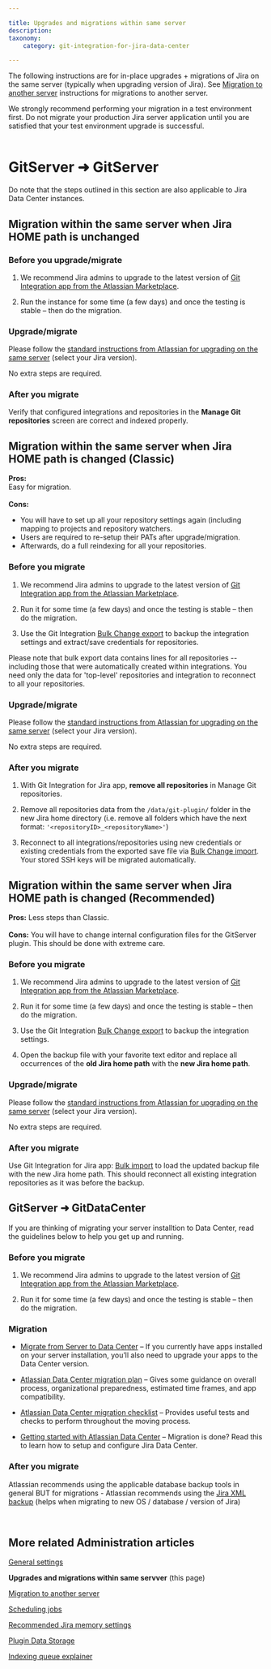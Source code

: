 ```yaml
---

title: Upgrades and migrations within same server
description:
taxonomy:
    category: git-integration-for-jira-data-center

---
```


<!-- ADMINISTRATION -->

The following instructions are for in-place upgrades + migrations of Jira on the same server (typically when upgrading version of Jira). See [Migration to another server](/git-integration-for-jira-data-center/migration-to-another-server-gij-self-managed) instructions for migrations to another server.


<div class="bbb-callout bbb--info">
    <div class="irow">
    <div class="ilogobox">
        <span class="logoimg"></span>
    </div>
    <div class="imsgbox">
        We strongly recommend performing your migration in a test environment first. Do not migrate your production Jira server application until you are satisfied that your test environment upgrade is successful.
    </div>
    </div>
</div>
<br>

# GitServer ➜ GitServer

Do note that the steps outlined in this section are also applicable to Jira Data Center instances.

## Migration within the same server when Jira HOME path is unchanged

### Before you upgrade/migrate

1.  We recommend Jira admins to upgrade to the latest version of [Git Integration app from the Atlassian Marketplace](https://marketplace.atlassian.com/apps/4984/git-integration-for-jira?hosting=server&tab=versions).

2.  Run the instance for some time (a few days) and once the testing is stable – then do the migration.

### Upgrade/migrate

Please follow the [standard instructions from Atlassian for upgrading on the same server](https://confluence.atlassian.com/adminjiraserver073/migrating-jira-applications-to-another-server-861253107.html) (select your Jira version).

No extra steps are required.

### After you migrate

Verify that configured integrations and repositories in the **Manage Git repositories** screen are correct and indexed properly.

## Migration within the same server when Jira HOME path is changed (Classic)

<div class="bbb-callout bbb--tip">
    <div class="irow">
    <div class="ilogobox">
        <span class="logoimg"></span>
    </div>
    <div class="imsgbox">
        <b>Pros:</b><br>
        Easy for migration.<br><br>
        <b>Cons:</b><br>
        <ul>
            <li>You will have to set up all your repository settings again (including mapping to projects and repository watchers.</li>
            <li>Users are required to re-setup their PATs after upgrade/migration.</li>
            <li>Afterwards, do a full reindexing for all your repositories.</li>
        </ul>
    </div>
    </div>
</div>

### Before you migrate

1.  We recommend Jira admins to upgrade to the latest version of [Git Integration app from the Atlassian Marketplace](https://marketplace.atlassian.com/apps/4984/git-integration-for-jira?hosting=server&tab=versions).

2.  Run it for some time (a few days) and once the testing is stable – then do the migration.

3.  Use the Git Integration [Bulk Change export](/git-integration-for-jira-data-center/exporting-repository-configuration-via-bulk-change-gij-self-managed/) to backup the integration settings and extract/save credentials for repositories.

<div class="bbb-callout bbb--note">
    <div class="irow">
    <div class="ilogobox">
        <span class="logoimg"></span>
    </div>
    <div class="imsgbox">
        Please note that bulk export data contains lines for all repositories -- including those that were automatically created within integrations. You need only the data for 'top-level' repositories and integration to reconnect to all your repositories.
    </div>
    </div>
</div>

### Upgrade/migrate

Please follow the [standard instructions from Atlassian for upgrading on the same server](https://confluence.atlassian.com/adminjiraserver073/migrating-jira-applications-to-another-server-861253107.html) (select your Jira version).

No extra steps are required.

### After you migrate

1.  With Git Integration for Jira app, **remove all repositories** in Manage Git repositories.

2.  Remove all repositories data from the `/data/git-plugin/` folder in the new Jira home directory (i.e. remove all folders which have the next format: `'<repositoryID>_<repositoryName>'`)

3.  Reconnect to all integrations/repositories using new credentials or existing credentials from the exported save file via [Bulk Change import](/git-integration-for-jira-data-center/import-existing-repositories-via-bulk-change-gij-self-managed/). Your stored SSH keys will be migrated automatically.

## Migration within the same server when Jira HOME path is changed (Recommended)

<div class="bbb-callout bbb--tip">
    <div class="irow">
    <div class="ilogobox">
        <span class="logoimg"></span>
    </div>
    <div class="imsgbox">
        <b>Pros:</b> Less steps than Classic.<br><br>
        <b>Cons:</b> You will have to change internal configuration files for the GitServer plugin. This should be done with extreme care.
    </div>
    </div>
</div>

### Before you migrate

1.  We recommend Jira admins to upgrade to the latest version of [Git Integration app from the Atlassian Marketplace](https://marketplace.atlassian.com/apps/4984/git-integration-for-jira?hosting=server&tab=versions).

2.  Run it for some time (a few days) and once the testing is stable – then do the migration.

3.  Use the Git Integration [Bulk Change export](/git-integration-for-jira-data-center/exporting-repository-configuration-via-bulk-change-gij-self-managed/) to backup the integration settings.

4.  Open the backup file with your favorite text editor and replace all occurrences of the **old Jira home path** with the **new Jira home path**.

### Upgrade/migrate

Please follow the [standard instructions from Atlassian for upgrading on the same server](https://confluence.atlassian.com/adminjiraserver073/migrating-jira-applications-to-another-server-861253107.html) (select your Jira version).

No extra steps are required.

### After you migrate

Use Git Integration for Jira app: [Bulk import](/git-integration-for-jira-data-center/import-existing-repositories-via-bulk-change-gij-self-managed/) to load the updated backup file with the new Jira home path. This should reconnect all existing integration repositories as it was before the backup.

## GitServer ➜ GitDataCenter

If you are thinking of migrating your server installtion to Data Center, read the guidelines below to help you get up and running.

### Before you migrate

1.  We recommend Jira admins to upgrade to the latest version of [Git Integration app from the Atlassian Marketplace](https://marketplace.atlassian.com/apps/4984/git-integration-for-jira?hosting=server&tab=versions).

2.  Run it for some time (a few days) and once the testing is stable – then do the migration.

### Migration

*   [Migrate from Server to Data Center](https://confluence.atlassian.com/enterprise/moving-from-server-to-data-center-953127136.html) – If you currently have apps installed on your server installation, you’ll also need to upgrade your apps to the Data Center version.

*   [Atlassian Data Center migration plan](https://confluence.atlassian.com/enterprise/atlassian-data-center-migration-plan-935363952.html) – Gives some guidance on overall process, organizational preparedness, estimated time frames, and app compatibility.

*   [Atlassian Data Center migration checklist](https://confluence.atlassian.com/enterprise/atlassian-data-center-migration-checklist-935383667.html) – Provides useful tests and checks to perform throughout the moving process.

*   [Getting started with Atlassian Data Center](https://confluence.atlassian.com/enterprise/how-to-set-up-atlassian-data-center-954260161.html) – Migration is done? Read this to learn how to setup and configure Jira Data Center.

### After you migrate

Atlassian recommends using the applicable database backup tools in general BUT for migrations - Atlassian recommends using the [Jira XML backup](https://confluence.atlassian.com/adminjiraserver/backing-up-data-938847673.html) (helps when migrating to new OS / database / version of Jira)

<p>&nbsp;</p>

## More related Administration articles

[General settings](/git-integration-for-jira-data-center/general-settings-gij-self-managed)

**Upgrades and migrations within same servver** (this page)

[Migration to another server](/git-integration-for-jira-data-center/migration-to-another-server-gij-self-managed)

[Scheduling jobs](/git-integration-for-jira-data-center/scheduling-jobs-gij-self-managed)

[Recommended Jira memory settings](/git-integration-for-jira-data-center/recommended-jira-memory-settings-gij-self-managed)

[Plugin Data Storage](/git-integration-for-jira-data-center/plugin-data-storage-gij-self-managed)

[Indexing queue explainer](/git-integration-for-jira-data-center/indexing-queue-explainer-gij-self-managed)

